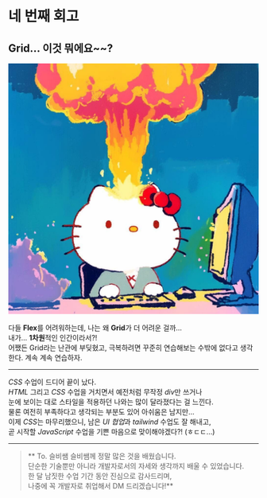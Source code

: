 # 네 번째 회고

## Grid... 이것 뭐에요~~?

![키티 머리 폭발](./images/kitty.jpg)

다들 **Flex**를 어려워하는데, 나는 왜 **Grid**가 더 어려운 걸까…  
내가... **1차원**적인 인간이라서?!  
어쨌든 Grid라는 난관에 부딪혔고, 극복하려면 꾸준히 연습해보는 수밖에 없다고 생각한다.
계속 계속 연습하자.

---

_CSS_ 수업이 드디어 끝이 났다.  
_HTML_ 그리고 _CSS_ 수업을 거치면서 예전처럼 무작정 *div*만 쓰거나  
눈에 보이는 대로 스타일을 적용하던 나와는 많이 달라졌다는 걸 느낀다.  
물론 여전히 부족하다고 생각되는 부분도 있어 아쉬움은 남지만…  
이제 *CSS*는 마무리했으니, 남은 *UI 협업*과 _tailwind_ 수업도 잘 해내고,  
곧 시작할 _JavaScript_ 수업을 기쁜 마음으로 맞이해야겠다?! (ㅎㄷㄷ…)

---

> ** To. 슬비쌤
> 슬비쌤께 정말 많은 것을 배웠습니다.  
> 단순한 기술뿐만 아니라 개발자로서의 자세와 생각까지 배울 수 있었습니다.  
> 한 달 남짓한 수업 기간 동안 진심으로 감사드리며,  
> 나중에 꼭 개발자로 취업해서 DM 드리겠습니다!**
